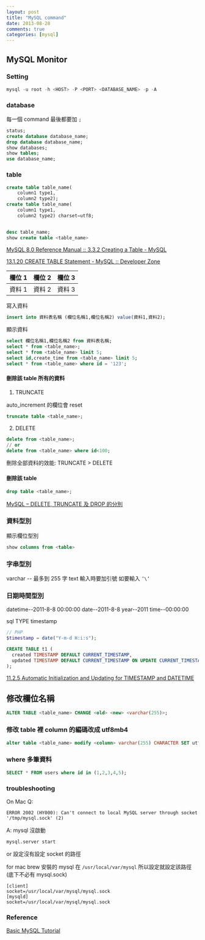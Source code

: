 ```yaml
---
layout: post
title: "MySQL command"
date: 2013-08-28
comments: true
categories: [mysql]
---
```


## MySQL Monitor

### Setting

```sql
mysql -u root -h <HOST> -P <PORT> <DATABASE_NAME> -p -A
```

### database

每一個 command 最後都要加 `;`

```sql
status;
create database database_name;
drop database database_name;
show databases;
show tables;
use database_name;
```

### table

```sql
create table table_name(
    column1 type1,
    column2 type2);
create table table_name(
    column1 type1,
    column2 type2) charset=utf8;


desc table_name;
show create table <table_name>

```

[MySQL 8.0 Reference Manual :: 3.3.2 Creating a Table - MySQL](https://dev.mysql.com/doc/refman/8.0/en/creating-tables.html)

[13.1.20 CREATE TABLE Statement - MySQL :: Developer Zone](https://dev.mysql.com/doc/refman/8.0/en/create-table.html)

| 欄位 1 | 欄位 2 | 欄位 3 |
| ------ | ------ | ------ |
| 資料 1 | 資料 2 | 資料 3 |

寫入資料

```sql
insert into 資料表名稱 (欄位名稱1,欄位名稱2) value(資料1,資料2);
```

顯示資料

```sql
select 欄位名稱1,欄位名稱2 from 資料表名稱;
select * from <table_name>;
select * from <table_name> limit 5;
select id,create_time from <table_name> limit 5;
select * from <table_name> where id = '123';
```

#### 刪除該 table 所有的資料

1. TRUNCATE

auto_increment 的欄位會 reset

```sql
truncate table <table_name>;
```

2. DELETE

```sql
delete from <table_name>;
// or
delete from <table_name> where id<100;
```

刪除全部資料的效能: TRUNCATE > DELETE

#### 刪除該 table

```sql
drop table <table_name>;
```

[MySQL – DELETE, TRUNCATE 及 DROP 的分別](https://www.opencli.com/mysql/mysql-truncate-delete-drop-difference)

### 資料型別

顯示欄位型別

```sql
show columns from <table>
```

### 字串型別

varchar -- 最多到 255 字
text
輸入時要加引號
如要輸入 `’\’`

### 日期時間型別

datetime--2011-8-8 00:00:00
date--2011-8-8
year--2011
time--00:00:00

sql TYPE timestamp

```php
// PHP
$timestamp = date("Y-m-d H:i:s");
```

```sql
CREATE TABLE t1 (
  created TIMESTAMP DEFAULT CURRENT_TIMESTAMP,
  updated TIMESTAMP DEFAULT CURRENT_TIMESTAMP ON UPDATE CURRENT_TIMESTAMP
);
```

[11.2.5 Automatic Initialization and Updating for TIMESTAMP and DATETIME](https://dev.mysql.com/doc/refman/8.0/en/timestamp-initialization.html)

## 修改欄位名稱

```sql
ALTER TABLE <table_name> CHANGE <old> <new> <varchar(255)>;
```

### 修改 table 裡 column 的編碼改成 utf8mb4

```sql
alter table <table_name> modify <column> varchar(255) CHARACTER SET utf8mb4
```

### where 多筆資料

```sql
SELECT * FROM users where id in (1,2,3,4,5);
```

### troubleshooting

On Mac
Q:

```shell
ERROR 2002 (HY000): Can't connect to local MySQL server through socket '/tmp/mysql.sock' (2)
```

A:
mysql 沒啟動

```shell
mysql.server start
```

or 設定沒有設定 socket 的路徑

for mac brew 安裝的 mysql 在 `/usr/local/var/mysql` 所以設定就設定該路徑(底下不必有 mysql.sock)

```shell
[client]
socket=/usr/local/var/mysql/mysql.sock
[mysqld]
socket=/usr/local/var/mysql/mysql.sock
```

### Reference

[Basic MySQL Tutorial](https://www.mysqltutorial.org/basic-mysql-tutorial.aspx)
